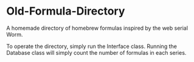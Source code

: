 # Old-Formula-Directory
A homemade directory of homebrew formulas inspired by the web serial Worm.

To operate the directory, simply run the Interface class. 
Running the Database class will simply count the number of formulas in each series.
